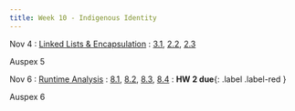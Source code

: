 ```yaml
---
title: Week 10 - Indigenous Identity
---
```


Nov 4
: [Linked Lists & Encapsulation](#)
  : [3.1](#), [2.2](#), [2.3](#)

Auspex 5

Nov 6
: [Runtime Analysis](#)
  : [8.1](#), [8.2](#), [8.3](#), [8.4](#)
: **HW 2 due**{: .label .label-red }

Auspex 6
